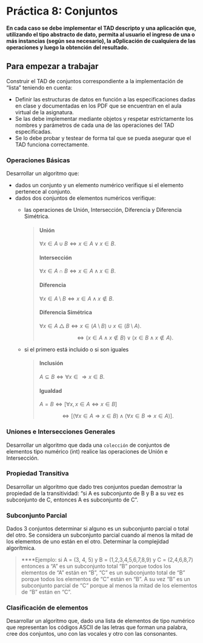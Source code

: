 # Práctica 8: Conjuntos

**En cada caso se debe implementar el TAD descripto y una aplicación que, utilizando el tipo abstracto de dato, permita
al usuario el ingreso de una o más instancias (según sea necesario), la a0plicación de cualquiera de las operaciones y
luego la obtención del resultado.**

## Para empezar a trabajar

Construir el TAD de conjuntos correspondiente a la implementación de “lista” teniendo en cuenta:

- Definir las estructuras de datos en función a las especificaciones dadas en clase y documentadas en los PDF que se
  encuentran en el aula virtual de la asignatura.
- Se las debe implementar mediante objetos y respetar estrictamente los nombres y parámetros de cada una de las
  operaciones del TAD especificadas.
- Se lo debe probar y testear de forma tal que se pueda asegurar que el TAD funciona correctamente.

### Operaciones Básicas

Desarrollar un algoritmo que:

- dados un conjunto y un elemento numérico verifique si el elemento pertenece al conjunto.
- dados dos conjuntos de elementos numéricos verifique:
  - las operaciones de Unión, Intersección, Diferencia y Diferencia Simétrica.
    >
    > #### Unión
    >
    > $\forall x \in A \cup B \Leftrightarrow x \in A \vee x \in B$.
    >
    > #### Intersección
    >
    > $\forall x \in A \cap B \Leftrightarrow x \in A \wedge x \in B$.
    >
    > #### Diferencia
    >
    > $\forall x \in A \setminus B \Leftrightarrow x \in A \wedge x \notin B$.
    >
    > #### Diferencia Simétrica
    >
    > $\forall x \in A \bigtriangleup B \Leftrightarrow x \in (A \setminus B) \cup x \in (B \setminus A)$.
    >
    > &nbsp;&nbsp;&nbsp;&nbsp;&nbsp;&nbsp;&nbsp;&nbsp;&nbsp;&nbsp;&nbsp;&nbsp;&nbsp;&nbsp;&nbsp;&nbsp;&nbsp;&nbsp;&nbsp;&nbsp;&nbsp;&nbsp;&nbsp;
    > $\Leftrightarrow (x \in A \wedge x \notin B) \vee (x \in B \wedge x \notin A)$.

  - si el primero está incluido o si son iguales

    >
    > #### Inclusión
    >
    > $A \subseteq B \Leftrightarrow \forall x \in \Rightarrow x \in B$.
    >
    > #### Igualdad
    >
    > $A = B \Leftrightarrow [\forall x, x\in A \Leftrightarrow x \in B]$
    >
    > &nbsp;&nbsp;&nbsp;&nbsp;&nbsp;&nbsp;&nbsp;&nbsp;&nbsp;&nbsp;&nbsp;&nbsp;&nbsp;
    > $\Leftrightarrow[(\forall x \in A \Rightarrow x \in B) \wedge (\forall x \in B \Rightarrow x \in A)]$.

### Uniones e Intersecciones Generales

Desarrollar un algoritmo que dada una `colección` de conjuntos de elementos tipo numérico (int)
realice las operaciones de Unión e Intersección.

### Propiedad Transitiva

Desarrollar un algoritmo que dado tres conjuntos puedan demostrar la propiedad de la
transitividad: “si A es subconjunto de B y B a su vez es subconjunto de C, entonces A
es subconjunto de C”.

### Subconjunto Parcial

Dados 3 conjuntos determinar si alguno es un subconjunto parcial o total del otro. Se considera un subconjunto parcial cuando al menos la mitad de los elementos de uno están en el otro. Determinar la complejidad algorítmica.

> ****Ejemplo: si A = (3, 4, 5) y B = (1,2,3,4,5,6,7,8,9) y C = (2,4,6,8,7) entonces a “A” es un subconjunto total “B” porque todos los elementos de “A” están en “B”, “C” es un subconjunto total de “B” porque todos los elementos de “C” están en “B”. A su vez “B” es un subconjunto parcial de “C” porque al menos la mitad de los elementos de “B” están en “C”.

### Clasificación de elementos

Desarrollar un algoritmo que, dado una lista de elementos de tipo numérico que representan los códigos ASCII de las letras que forman una palabra, cree dos conjuntos, uno con las vocales y otro con las consonantes.

